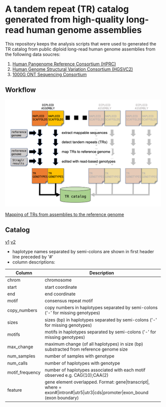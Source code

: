 # A tandem repeat (TR) catalog generated from high-quality long-read human genome assemblies
This repository keeps the analysis scripts that were used to generated the TR catalog from public diploid long-read human genome assemblies from the following data soucres:
1. [Human Pangenome Reference Consortium (HPRC)](https://humanpangenome.org/)
2. [Human Genome Structural Variation Consortium (HGSVC2)](https://www.internationalgenome.org/human-genome-structural-variation-consortium/)
3. [1000G ONT Sequencing Consortium](https://millerlaboratory.com/1000G-ONT.html)

## Workflow
![workflow](1b_300_cropped.png)

[Mapping of TRs from assemblies to the reference genome](pipeline/USAGE.md)

## Catalog
[v1](https://zenodo.org/records/11522276) [v2](https://zenodo.org/records/14597629)
- haplotype names separated by semi-colons are shown in first header line preceded by '#'
- column descriptions:

| Column | Description |
| ------ | ----------- |
| chrom | chromosome |
| start | start coordinate |
| end | end coordinate |
| motif | consensus repeat motif |
| copy_numbers | copy numbers in haplotypes separated by semi-colons ('-' for missing genotypes) |
| sizes | sizes (bp) in haplotypes separated by semi-colons  ('-' for missing genotypes) |
| motifs | motifs in haplotypes separated by semi-colons  ('-' for missing genotypes) |
| max_change | maximum change (of all haplotypes) in size (bp) substracted from reference genome size |
| num_samples | number of samples with genotype |
| num_calls | number of haplotypes with genotype |
| motif_frequency | number of haplotypes associated with each motif observed e.g. CAG(10);CAA(2) |
| feature | gene element overlapped. Format: gene\|transcript\|<element>, where <element> = exon#\|intron#\|utr5\|utr3\|cds\|promoter\|exon_bound (exon boundary) |
